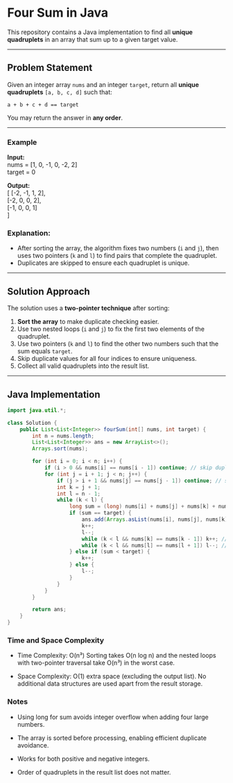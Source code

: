 # Four Sum in Java

This repository contains a Java implementation to find all **unique quadruplets** in an array that sum up to a given target value.

---

## Problem Statement

Given an integer array `nums` and an integer `target`, return all **unique quadruplets** `[a, b, c, d]` such that:

`a + b + c + d == target`


You may return the answer in **any order**.

---

### Example

**Input:**  
nums = [1, 0, -1, 0, -2, 2]  
target = 0  

**Output:**  
[
  [-2, -1, 1, 2],  
  [-2, 0, 0, 2],  
  [-1, 0, 0, 1]  
]

### Explanation:
- After sorting the array, the algorithm fixes two numbers (`i` and `j`), then uses two pointers (`k` and `l`) to find pairs that complete the quadruplet.
- Duplicates are skipped to ensure each quadruplet is unique.

---

## Solution Approach

The solution uses a **two-pointer technique** after sorting:

1. **Sort the array** to make duplicate checking easier.
2. Use two nested loops (`i` and `j`) to fix the first two elements of the quadruplet.
3. Use two pointers (`k` and `l`) to find the other two numbers such that the sum equals `target`.
4. Skip duplicate values for all four indices to ensure uniqueness.
5. Collect all valid quadruplets into the result list.

---

## Java Implementation

```java
import java.util.*;

class Solution {
    public List<List<Integer>> fourSum(int[] nums, int target) {
        int n = nums.length;
        List<List<Integer>> ans = new ArrayList<>();
        Arrays.sort(nums);

        for (int i = 0; i < n; i++) {
            if (i > 0 && nums[i] == nums[i - 1]) continue; // skip duplicates for i
            for (int j = i + 1; j < n; j++) {
                if (j > i + 1 && nums[j] == nums[j - 1]) continue; // skip duplicates for j
                int k = j + 1;
                int l = n - 1;
                while (k < l) {
                    long sum = (long) nums[i] + nums[j] + nums[k] + nums[l];
                    if (sum == target) {
                        ans.add(Arrays.asList(nums[i], nums[j], nums[k], nums[l]));
                        k++;
                        l--;
                        while (k < l && nums[k] == nums[k - 1]) k++; // skip duplicates for k
                        while (k < l && nums[l] == nums[l + 1]) l--; // skip duplicates for l
                    } else if (sum < target) {
                        k++;
                    } else {
                        l--;
                    }
                }
            }
        }

        return ans;
    }
}
```

### Time and Space Complexity
- Time Complexity: O(n³)
Sorting takes O(n log n) and the nested loops with two-pointer traversal take O(n³) in the worst case.

- Space Complexity: O(1) extra space (excluding the output list).
No additional data structures are used apart from the result storage.

### Notes
- Using long for sum avoids integer overflow when adding four large numbers.

- The array is sorted before processing, enabling efficient duplicate avoidance.

- Works for both positive and negative integers.

- Order of quadruplets in the result list does not matter.